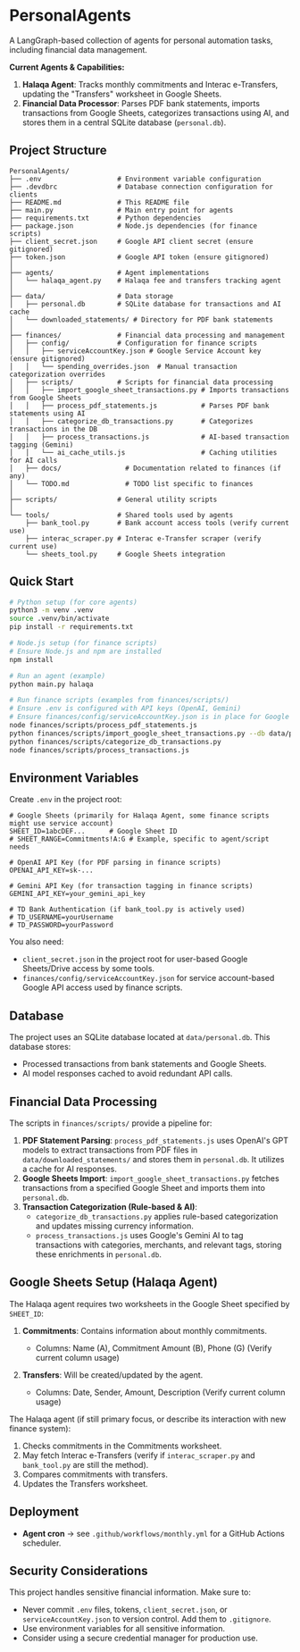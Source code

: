 # PersonalAgents

A LangGraph-based collection of agents for personal automation tasks, including financial data management.

**Current Agents & Capabilities:**
1.  **Halaqa Agent**: Tracks monthly commitments and Interac e-Transfers, updating the "Transfers" worksheet in Google Sheets.
2.  **Financial Data Processor**: Parses PDF bank statements, imports transactions from Google Sheets, categorizes transactions using AI, and stores them in a central SQLite database (`personal.db`).

## Project Structure

```
PersonalAgents/
├── .env                   # Environment variable configuration
├── .devdbrc               # Database connection configuration for clients
├── README.md              # This README file
├── main.py                # Main entry point for agents
├── requirements.txt       # Python dependencies
├── package.json           # Node.js dependencies (for finance scripts)
├── client_secret.json     # Google API client secret (ensure gitignored)
├── token.json             # Google API token (ensure gitignored)
│
├── agents/                # Agent implementations
│   └── halaqa_agent.py    # Halaqa fee and transfers tracking agent
│
├── data/                  # Data storage
│   ├── personal.db        # SQLite database for transactions and AI cache
│   └── downloaded_statements/ # Directory for PDF bank statements
│
├── finances/              # Financial data processing and management
│   ├── config/            # Configuration for finance scripts
│   │   ├── serviceAccountKey.json # Google Service Account key (ensure gitignored)
│   │   └── spending_overrides.json  # Manual transaction categorization overrides
│   ├── scripts/           # Scripts for financial data processing
│   │   ├── import_google_sheet_transactions.py # Imports transactions from Google Sheets
│   │   ├── process_pdf_statements.js           # Parses PDF bank statements using AI
│   │   ├── categorize_db_transactions.py       # Categorizes transactions in the DB
│   │   ├── process_transactions.js             # AI-based transaction tagging (Gemini)
│   │   └── ai_cache_utils.js                   # Caching utilities for AI calls
│   ├── docs/                # Documentation related to finances (if any)
│   └── TODO.md              # TODO list specific to finances
│
├── scripts/               # General utility scripts
│
└── tools/                 # Shared tools used by agents
    ├── bank_tool.py       # Bank account access tools (verify current use)
    ├── interac_scraper.py # Interac e-Transfer scraper (verify current use)
    └── sheets_tool.py     # Google Sheets integration

```

## Quick Start

```bash
# Python setup (for core agents)
python3 -m venv .venv
source .venv/bin/activate
pip install -r requirements.txt

# Node.js setup (for finance scripts)
# Ensure Node.js and npm are installed
npm install

# Run an agent (example)
python main.py halaqa

# Run finance scripts (examples from finances/scripts/)
# Ensure .env is configured with API keys (OpenAI, Gemini)
# Ensure finances/config/serviceAccountKey.json is in place for Google Sheets access by some scripts
node finances/scripts/process_pdf_statements.js
python finances/scripts/import_google_sheet_transactions.py --db data/personal.db
python finances/scripts/categorize_db_transactions.py
node finances/scripts/process_transactions.js
```

## Environment Variables

Create `.env` in the project root:

```
# Google Sheets (primarily for Halaqa Agent, some finance scripts might use service account)
SHEET_ID=1abcDEF...      # Google Sheet ID
# SHEET_RANGE=Commitments!A:G # Example, specific to agent/script needs

# OpenAI API Key (for PDF parsing in finance scripts)
OPENAI_API_KEY=sk-...

# Gemini API Key (for transaction tagging in finance scripts)
GEMINI_API_KEY=your_gemini_api_key

# TD Bank Authentication (if bank_tool.py is actively used)
# TD_USERNAME=yourUsername
# TD_PASSWORD=yourPassword
```

You also need:
*   `client_secret.json` in the project root for user-based Google Sheets/Drive access by some tools.
*   `finances/config/serviceAccountKey.json` for service account-based Google API access used by finance scripts.

## Database

The project uses an SQLite database located at `data/personal.db`. This database stores:
*   Processed transactions from bank statements and Google Sheets.
*   AI model responses cached to avoid redundant API calls.

## Financial Data Processing

The scripts in `finances/scripts/` provide a pipeline for:
1.  **PDF Statement Parsing**: `process_pdf_statements.js` uses OpenAI's GPT models to extract transactions from PDF files in `data/downloaded_statements/` and stores them in `personal.db`. It utilizes a cache for AI responses.
2.  **Google Sheets Import**: `import_google_sheet_transactions.py` fetches transactions from a specified Google Sheet and imports them into `personal.db`.
3.  **Transaction Categorization (Rule-based & AI)**:
    *   `categorize_db_transactions.py` applies rule-based categorization and updates missing currency information.
    *   `process_transactions.js` uses Google's Gemini AI to tag transactions with categories, merchants, and relevant tags, storing these enrichments in `personal.db`.

## Google Sheets Setup (Halaqa Agent)

The Halaqa agent requires two worksheets in the Google Sheet specified by `SHEET_ID`:

1.  **Commitments**: Contains information about monthly commitments.
    *   Columns: Name (A), Commitment Amount (B), Phone (G) (Verify current column usage)
   
2.  **Transfers**: Will be created/updated by the agent.
    *   Columns: Date, Sender, Amount, Description (Verify current column usage)

The Halaqa agent (if still primary focus, or describe its interaction with new finance system):
1.  Checks commitments in the Commitments worksheet.
2.  May fetch Interac e-Transfers (verify if `interac_scraper.py` and `bank_tool.py` are still the method).
3.  Compares commitments with transfers.
4.  Updates the Transfers worksheet.

## Deployment

*   **Agent cron** → see `.github/workflows/monthly.yml` for a GitHub Actions scheduler.

## Security Considerations

This project handles sensitive financial information. Make sure to:
- Never commit `.env` files, tokens, `client_secret.json`, or `serviceAccountKey.json` to version control. Add them to `.gitignore`.
- Use environment variables for all sensitive information.
- Consider using a secure credential manager for production use. 